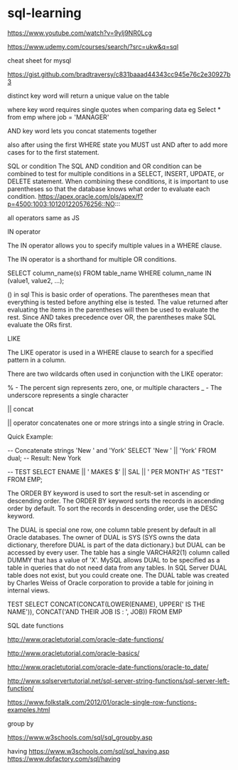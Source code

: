 # sql-learning


https://www.youtube.com/watch?v=9ylj9NR0Lcg



https://www.udemy.com/courses/search/?src=ukw&q=sql

cheat sheet for mysql

https://gist.github.com/bradtraversy/c831baaad44343cc945e76c2e30927b3


distinct key word will return a unique value on the table 

where key word requires single quotes when comparing data
eg Select * from emp where job = 'MANAGER'

AND key word lets you concat statements together

also after using the first WHERE state you MUST ust AND after to add more cases for to the first statement. 

SQL or condition
The SQL AND condition and OR condition can be combined to test for multiple conditions in a SELECT, INSERT, UPDATE, or DELETE statement. When combining these conditions, it is important to use parentheses so that the database knows what order to evaluate each condition.
https://apex.oracle.com/pls/apex/f?p=4500:1003:101201220576256::NO:::

all operators same as JS

IN operator 

The IN operator allows you to specify multiple values in a WHERE clause.

The IN operator is a shorthand for multiple OR conditions.


SELECT column_name(s)
FROM table_name
WHERE column_name IN (value1, value2, ...);

() in sql
This is basic order of operations. The parentheses mean that everything is tested before anything else is tested. The value returned after evaluating the items in the parentheses will then be used to evaluate the rest. Since AND takes precedence over OR, the parentheses make SQL evaluate the ORs first.

LIKE

The LIKE operator is used in a WHERE clause to search for a specified pattern in a column.

There are two wildcards often used in conjunction with the LIKE operator:

% - The percent sign represents zero, one, or multiple characters
_ - The underscore represents a single character


|| concat

|| operator concatenates one or more strings into a single string in Oracle.

Quick Example:

   -- Concatenate strings 'New ' and 'York'
   SELECT 'New ' || 'York' FROM dual;
   -- Result: New York

   -- TEST
   SELECT ENAME || ' MAKES $' || SAL || ' PER MONTH' AS "TEST"
 FROM EMP;


 The ORDER BY keyword is used to sort the result-set in ascending or descending order. The ORDER BY keyword sorts the records in ascending order by default. To sort the records in descending order, use the DESC keyword.

 The DUAL is special one row, one column table present by default in all Oracle databases. The owner of DUAL is SYS (SYS owns the data dictionary, therefore DUAL is part of the data dictionary.) but DUAL can be accessed by every user. The table has a single VARCHAR2(1) column called DUMMY that has a value of 'X'. MySQL allows DUAL to be specified as a table in queries that do not need data from any tables. In SQL Server DUAL table does not exist, but you could create one.
The DUAL table was created by Charles Weiss of Oracle corporation to provide a table for joining in internal views.

TEST 
SELECT CONCAT(CONCAT(LOWER(ENAME), UPPER(' IS THE NAME')), CONCAT('AND THEIR JOB IS : ', JOB))
FROM EMP

SQL date functions

http://www.oracletutorial.com/oracle-date-functions/

http://www.oracletutorial.com/oracle-basics/

http://www.oracletutorial.com/oracle-date-functions/oracle-to_date/

http://www.sqlservertutorial.net/sql-server-string-functions/sql-server-left-function/

https://www.folkstalk.com/2012/01/oracle-single-row-functions-examples.html

group by

https://www.w3schools.com/sql/sql_groupby.asp

having
https://www.w3schools.com/sql/sql_having.asp
https://www.dofactory.com/sql/having

